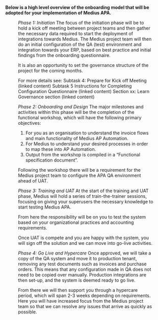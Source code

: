 **Below is a high level overview of the onboarding model that will be adopted for your implementation of Medius APA.**
<Figure 1>

_Phase 1: Initiation_
The focus of the initiation phase will be to hold a kick off meeting between project teams and then gather the necessary data required to start the deployment of integrations towards Medius. The Medius project team will then do an initial configuration of the QA (test) environment and integration towards your ERP, based on best practice and initial findings from the onboarding questionnaire.

It is also an opportunity to set the governance structure of the project for the coming months.

For more details see:
Subtask 4: Prepare for Kick off Meeting (linked content)
Subtask 5 Instructions for Completing Configuration Questionnaire (linked content)
Section xx: Learn Governance section (linked content)

_Phase 2: Onboarding and Design_
The major milestones and activities within this phase will be the completion of the functional workshop, which will have the following primary objectives:

1. For you as an organisation to understand the invoice flows and main functionality of Medius AP Automation.
2. For Medius to understand your desired processes in order to map these into AP Automation.
3. Output from the workshop is compiled in a “Functional specification document”.

Following the workshop there will be a requirement for the Medius project team to configure the APA QA environment ahead of UAT. 

_Phase 3: Training and UAT_
At the start of the training and UAT phase, Medius will hold a series of train-the-trainer sessions, focusing on giving your superusers the necessary knowledge to start testing Medius APA.

From here the responsibility will be on you to test the system based on your organizational practices and accounting requirements.

Once UAT is compete and you are happy with the system, you will sign off the solution and we can move into go-live activities.

_Phase 4: Go Live and Hypercare_
Once approved, we will take a copy of the QA system and move it to production tenant, removing any test documents such as invoices and purchase orders. This means that any configuration made in QA does not need to be copied over manually. Production integrations are then set-up, and the system is deemed ready to go live.

From there we will then support you through a hypercare period, which will span 2-3 weeks depending on requirements. Here you will have increased focus from the Medius project team so that we can resolve any issues that arrive as quickly as possible.
